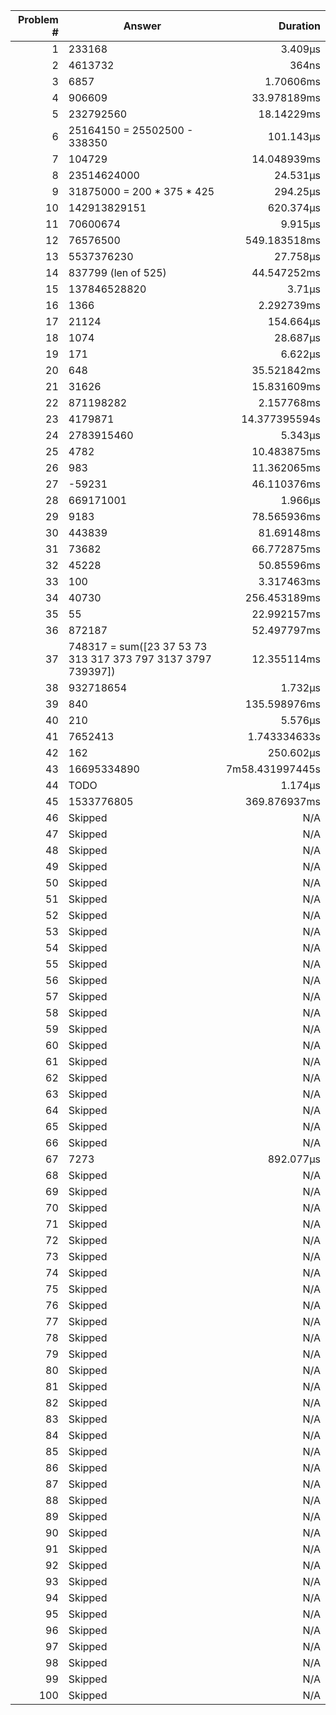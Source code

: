 |Problem #|Answer|Duration|
|-:|-|-:|
|1|233168|3.409µs|
|2|4613732|364ns|
|3|6857|1.70606ms|
|4|906609|33.978189ms|
|5|232792560|18.14229ms|
|6|25164150 = 25502500 - 338350|101.143µs|
|7|104729|14.048939ms|
|8|23514624000|24.531µs|
|9|31875000 = 200 * 375 * 425|294.25µs|
|10|142913829151|620.374µs|
|11|70600674|9.915µs|
|12|76576500|549.183518ms|
|13|5537376230|27.758µs|
|14|837799 (len of 525)|44.547252ms|
|15|137846528820|3.71µs|
|16|1366|2.292739ms|
|17|21124|154.664µs|
|18|1074|28.687µs|
|19|171|6.622µs|
|20|648|35.521842ms|
|21|31626|15.831609ms|
|22|871198282|2.157768ms|
|23|4179871|14.377395594s|
|24|2783915460|5.343µs|
|25|4782|10.483875ms|
|26|983|11.362065ms|
|27|-59231|46.110376ms|
|28|669171001|1.966µs|
|29|9183|78.565936ms|
|30|443839|81.69148ms|
|31|73682|66.772875ms|
|32|45228|50.85596ms|
|33|100|3.317463ms|
|34|40730|256.453189ms|
|35|55|22.992157ms|
|36|872187|52.497797ms|
|37|748317 = sum([23 37 53 73 313 317 373 797 3137 3797 739397])|12.355114ms|
|38|932718654|1.732µs|
|39|840|135.598976ms|
|40|210|5.576µs|
|41|7652413|1.743334633s|
|42|162|250.602µs|
|43|16695334890|7m58.431997445s|
|44|TODO|1.174µs|
|45|1533776805|369.876937ms|
|46|Skipped|N/A|
|47|Skipped|N/A|
|48|Skipped|N/A|
|49|Skipped|N/A|
|50|Skipped|N/A|
|51|Skipped|N/A|
|52|Skipped|N/A|
|53|Skipped|N/A|
|54|Skipped|N/A|
|55|Skipped|N/A|
|56|Skipped|N/A|
|57|Skipped|N/A|
|58|Skipped|N/A|
|59|Skipped|N/A|
|60|Skipped|N/A|
|61|Skipped|N/A|
|62|Skipped|N/A|
|63|Skipped|N/A|
|64|Skipped|N/A|
|65|Skipped|N/A|
|66|Skipped|N/A|
|67|7273|892.077µs|
|68|Skipped|N/A|
|69|Skipped|N/A|
|70|Skipped|N/A|
|71|Skipped|N/A|
|72|Skipped|N/A|
|73|Skipped|N/A|
|74|Skipped|N/A|
|75|Skipped|N/A|
|76|Skipped|N/A|
|77|Skipped|N/A|
|78|Skipped|N/A|
|79|Skipped|N/A|
|80|Skipped|N/A|
|81|Skipped|N/A|
|82|Skipped|N/A|
|83|Skipped|N/A|
|84|Skipped|N/A|
|85|Skipped|N/A|
|86|Skipped|N/A|
|87|Skipped|N/A|
|88|Skipped|N/A|
|89|Skipped|N/A|
|90|Skipped|N/A|
|91|Skipped|N/A|
|92|Skipped|N/A|
|93|Skipped|N/A|
|94|Skipped|N/A|
|95|Skipped|N/A|
|96|Skipped|N/A|
|97|Skipped|N/A|
|98|Skipped|N/A|
|99|Skipped|N/A|
|100|Skipped|N/A|